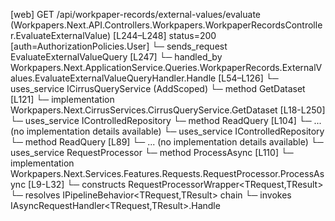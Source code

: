 [web] GET /api/workpaper-records/external-values/evaluate  (Workpapers.Next.API.Controllers.Workpapers.WorkpaperRecordsController.EvaluateExternalValue)  [L244–L248] status=200 [auth=AuthorizationPolicies.User]
  └─ sends_request EvaluateExternalValueQuery [L247]
    └─ handled_by Workpapers.Next.ApplicationService.Queries.WorkpaperRecords.ExternalValues.EvaluateExternalValueQueryHandler.Handle [L54–L126]
      └─ uses_service ICirrusQueryService (AddScoped)
        └─ method GetDataset [L121]
          └─ implementation Workpapers.Next.CirrusServices.CirrusQueryService.GetDataset [L18-L250]
      └─ uses_service IControlledRepository<Binder>
        └─ method ReadQuery [L104]
          └─ ... (no implementation details available)
      └─ uses_service IControlledRepository<Worksheet>
        └─ method ReadQuery [L89]
          └─ ... (no implementation details available)
      └─ uses_service RequestProcessor
        └─ method ProcessAsync [L110]
          └─ implementation Workpapers.Next.Services.Features.Requests.RequestProcessor.ProcessAsync [L9-L32]
            └─ constructs RequestProcessorWrapper<TRequest,TResult>
            └─ resolves IPipelineBehavior<TRequest,TResult> chain
            └─ invokes IAsyncRequestHandler<TRequest,TResult>.Handle

